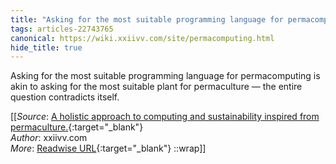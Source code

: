 ```yaml
---
title: "Asking for the most suitable programming language for permacomputing is ..."
tags: articles-22743765
canonical: https://wiki.xxiivv.com/site/permacomputing.html
hide_title: true
---
```


Asking for the most suitable programming language for permacomputing is akin to asking for the most suitable plant for permaculture — the entire question contradicts itself.


[[_Source_: [A holistic approach to computing and sustainability inspired from permaculture.](https://wiki.xxiivv.com/site/permacomputing.html){:target="_blank"}<br>
_Author_: xxiivv.com<br>
_More_: [Readwise URL](https://readwise.io/open/447038347){:target="_blank"}
::wrap]]